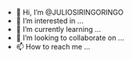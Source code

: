 - 👋 Hi, I’m @JULIOSIRINGORINGO
- 👀 I’m interested in ...
- 🌱 I’m currently learning ...
- 💞️ I’m looking to collaborate on ...
- 📫 How to reach me ...

<!---
JULIOSIRINGORINGO/JULIOSIRINGORINGO is a ✨ special ✨ repository because its `README.md` (this file) appears on your GitHub profile.
You can click the Preview link to take a look at your changes.
--->

